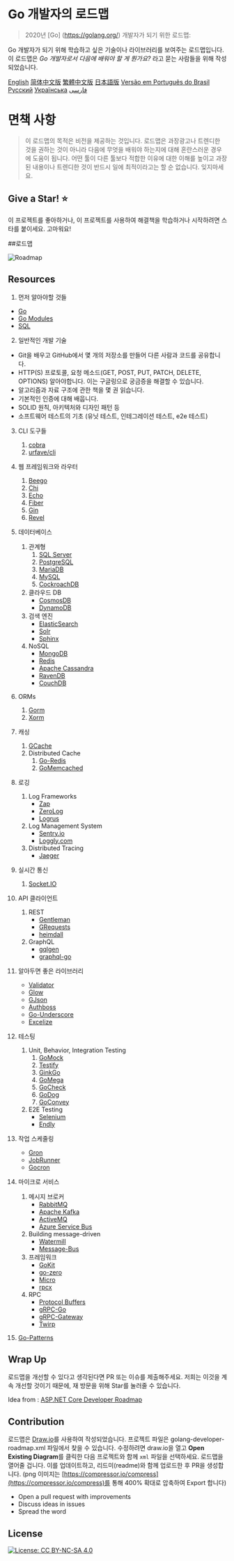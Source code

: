 # Go 개발자의 로드맵

>  2020년 [Go] (https://golang.org/) 개발자가 되기 위한 로드맵:

Go 개발자가 되기 위해 학습하고 싶은 기술이나 라이브러리를 보여주는 로드맵입니다. 이 로드맵은 *Go 개발자로서 다음에 배워야 할 게 뭔가요?* 라고 묻는 사람들을 위해 작성되었습니다.

[English](../../ReadMe.md)
[简体中文版](../zh-CN/ReadMe-zh-CN.md)
[繁體中文版](../zh-TW/ReadMe-zh-TW.md)
[日本語版](../ja-JP/ReadMe-ja-JP.md)
[Versão em Português do Brasil](../pt-BR/ReadMe-pt-BR.md)
[Русский](../ru-RU/ReadMe-ru-RU.md)
[Українська](../uk-UA/ReadMe-uk-UA.md)
[فارسی](../fa-IR/ReadMe-fa-IR.md)

# 면책 사항

> 이 로드맵의 목적은 비전을 제공하는 것입니다. 로드맵은 과장광고나 트렌디한 것을 권하는 것이 아니라 다음에 무엇을 배워야 하는지에 대해 혼란스러운 경우에 도움이 됩니다. 어떤 툴이 다른 툴보다 적합한 이유에 대한 이해를 높이고 과장된 내용이나 트렌디한 것이 반드시 일에 최적이라고는 할 순 없습니다. 잊지마세요.

## Give a Star! :star:

이 프로젝트를 좋아하거나, 이 프로젝트를 사용하여 해결책을 학습하거나 시작하려면 스타를 붙이세요. 고마워요!

##로드맵

![Roadmap](./golang-developer-roadmap-ko-KR.png)

## Resources

1. 먼저 알아야할 것들

- [Go](https://golangbot.com/)
- [Go Modules](https://blog.golang.org/using-go-modules)
- [SQL](https://www.w3schools.com/sql/default.asp)

2. 일반적인 개발 기술

- Git을 배우고 GitHub에서 몇 개의 저장소를 만들어 다른 사람과 코드를 공유합니다.
- HTTP(S) 프로토콜, 요청 메소드(GET, POST, PUT, PATCH, DELETE, OPTIONS) 알아야합니다. 이는 구글링으로 궁금증을 해결할 수 있습니다.
- 알고리즘과 자료 구조에 관한 책을 몇 권 읽습니다.
- 기본적인 인증에 대해 배웁니다.
- SOLID 원칙, 아키텍처와 디자인 패턴 등
- 소프트웨어 테스트의 기초 (유닛 테스트, 인테그레이션 테스트, e2e 테스트)

3. CLI 도구들
   1. [cobra](https://github.com/spf13/cobra)
   2. [urfave/cli](https://github.com/urfave/cli)
4. 웹 프레임워크와 라우터
   1. [Beego](https://github.com/astaxie/beego)
   2. [Chi](https://github.com/go-chi/chi)
   3. [Echo](https://github.com/labstack/echo)
   4. [Fiber](https://github.com/gofiber/fiber)
   5. [Gin](https://github.com/gin-gonic/gin)
   6. [Revel](https://github.com/revel/revel)
5. 데이터베이스
   1. 관계형
      1. [SQL Server](https://www.microsoft.com/en-us/sql-server/sql-server-2017)
      2. [PostgreSQL](https://www.postgresql.org/)
      3. [MariaDB](https://mariadb.org/)
      4. [MySQL](https://www.mysql.com/)
      5. [CockroachDB](https://www.cockroachlabs.com/)
   2. 클라우드 DB
      - [CosmosDB](https://docs.microsoft.com/en-us/azure/cosmos-db)
      - [DynamoDB](https://aws.amazon.com/dynamodb/)
   3. 검색 엔진
      - [ElasticSearch](https://www.elastic.co/)
      - [Solr](http://lucene.apache.org/solr/)
      - [Sphinx](http://sphinxsearch.com/)
   4. NoSQL
      - [MongoDB](https://www.mongodb.com/)
      - [Redis](https://redis.io/)
      - [Apache Cassandra](http://cassandra.apache.org/)
      - [RavenDB](https://github.com/ravendb/ravendb)
      - [CouchDB](http://couchdb.apache.org/)
6. ORMs
   1. [Gorm](https://github.com/go-gorm/gorm)
   2. [Xorm](https://github.com/go-xorm/xorm)
7. 캐싱
   1. [GCache](https://github.com/bluele/gcache)
   2. Distributed Cache
      1. [Go-Redis](https://github.com/go-redis/redis)
      2. [GoMemcached](https://github.com/bradfitz/gomemcache)
8. 로깅
   1. Log Frameworks
      - [Zap](https://github.com/uber-go/zap)
      - [ZeroLog](https://github.com/rs/zerolog)
      - [Logrus](https://github.com/sirupsen/logrus)
   2. Log Management System
      - [Sentry.io](http://sentry.io/)
      - [Loggly.com](https://loggly.com/)
   3. Distributed Tracing
      - [Jaeger](https://www.jaegertracing.io/)
9. 실시간 통신
   1. [Socket.IO](https://socket.io/)
10. API 클라이언트
    1. REST
       - [Gentleman](https://github.com/h2non/gentleman)
       - [GRequests](https://github.com/kennethreitz/grequests)
       - [heimdall](https://github.com/heimdal/heimdal)
    2. GraphQL
       - [gqlgen](https://github.com/99designs/gqlgen)
       - [graphql-go](https://github.com/graph-gophers/graphql-go)
11. 알아두면 좋은 라이브러리
    - [Validator](https://github.com/go-playground/validator)
    - [Glow](https://github.com/pytorch/glow)
    - [GJson](https://github.com/tidwall/gjson)
    - [Authboss](https://github.com/volatiletech/authboss)
    - [Go-Underscore](https://github.com/ahl5esoft/golang-underscore)
    - [Excelize](https://github.com/xuri/excelize)

12. 테스팅
    1. Unit, Behavior, Integration Testing
       1. [GoMock](https://github.com/golang/mock)
       2. [Testify](https://github.com/stretchr/testify)
       3. [GinkGo](https://github.com/onsi/ginkgo)
       4. [GoMega](https://github.com/onsi/gomega)
       5. [GoCheck](https://github.com/go-check/check)
       6. [GoDog](https://github.com/DATA-DOG/godog)
       7. [GoConvey](https://github.com/smartystreets/goconvey)
    2. E2E Testing
       - [Selenium](https://github.com/tebeka/selenium)
       - [Endly](https://github.com/viant/endly)
13. 작업 스케줄링
    - [Gron](https://github.com/roylee0704/gron)
    - [JobRunner](https://github.com/bamzi/jobrunner)
    - [Gocron](https://github.com/go-co-op/gocron)
14. 마이크로 서비스
    1. 메시지 브로커
       - [RabbitMQ](https://www.rabbitmq.com/tutorials/tutorial-one-go.html)
       - [Apache Kafka](https://kafka.apache.org/)
       - [ActiveMQ](https://github.com/apache/activemq)
       - [Azure Service Bus](https://docs.microsoft.com/en-us/azure/service-bus-messaging/service-bus-messaging-overview)
    2. Building message-driven
       - [Watermill](https://github.com/ThreeDotsLabs/watermill)
       - [Message-Bus](https://github.com/vardius/message-bus)
    3. 프레임워크
       - [GoKit](https://github.com/go-kit/kit)
       - [go-zero](https://github.com/tal-tech/go-zero)
       - [Micro](https://github.com/micro/go-micro)
       - [rpcx](https://github.com/smallnest/rpcx)
    4. RPC
       - [Protocol Buffers](https://github.com/protocolbuffers/protobuf)
       - [gRPC-Go](https://github.com/grpc/grpc-go)
       - [gRPC-Gateway](https://github.com/grpc-ecosystem/grpc-gateway)
       - [Twirp](https://github.com/twitchtv/twirp)
15. [Go-Patterns](https://github.com/tmrts/go-patterns)

## Wrap Up

로드맵을 개선할 수 있다고 생각된다면 PR 또는 이슈를 제출해주세요. 저희는 이것을 계속 개선할 것이기 때문에, 재 방문을 위해 Star를 눌러줄 수 있습니다.

Idea from : [ASP.NET Core Developer Roadmap](https://github.com/MoienTajik/AspNetCore-Developer-Roadmap)

## Contribution

로드맵은 [Draw.io](https://www.draw.io/)를 사용하여 작성되었습니다. 프로젝트 파일은 golang-developer-roadmap.xml 파일에서 찾을 수 있습니다. 수정하려면 draw.io을 열고 **Open Existing Diagram**를 클릭한 다음 프로젝트와 함께 `xml` 파일을 선택하세요. 로드맵을 열어줄 겁니다. 이를 업데이트하고, 리드미(readme)와 함께 업로드한 후 PR을 생성합니다. (png 이미지는 [https://compressor.io/compress](https://compressor.io/compress)를 통해 400% 확대로 압축하여 Export 합니다)

- Open a pull request with improvements
- Discuss ideas in issues
- Spread the word

## License

[![License: CC BY-NC-SA 4.0](https://camo.githubusercontent.com/7572a938f78b7dde0dbd741844b0b2bd7c031fdae63a420e0f80cbcd9911a154/68747470733a2f2f696d672e736869656c64732e696f2f62616467652f4c6963656e73652d434325323042592d2d4e432d2d5341253230342e302d6c69676874677265792e737667)](https://creativecommons.org/licenses/by-nc-sa/4.0/)
